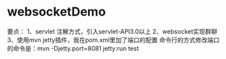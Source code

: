 # websocketDemo
要点：
1、servlet 注解方式，引入servlet-API3.0以上
2、websocket实现群聊
3、使用mvn jetty插件，我在pom.xml里加了端口的配置
命令行的方式修改端口的命令是：mvn -Djetty.port=8081 jetty:run
test